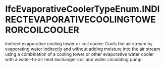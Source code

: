 IfcEvaporativeCoolerTypeEnum.INDIRECTEVAPORATIVECOOLINGTOWERORCOILCOOLER
========================================================================
Indirect evaporative cooling tower or coil cooler: Cools the air stream by
evaporating water indirectly and without adding moisture into the air stream
using a combination of a cooling tower or other evaporative water cooler with
a water-to-air heat exchanger coil and water circulating pump.


